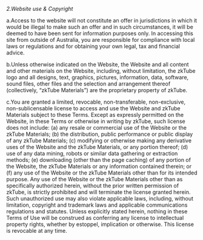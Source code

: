 *2.Website use & Copyright*

a.Access to the website will not constitute an offer in jurisdictions in which it would be illegal
to make such an offer and in such circumstances, it will be deemed to have been sent for information
purposes only. In accessing this site from outside of Australia, you are responsible for compliance
with local laws or regulations and for obtaining your own legal, tax and financial advice.

b.Unless otherwise indicated on the Website, the Website and all content and other materials on the
Website, including, without limitation, the zkTube logo and all designs, text, graphics, pictures,
information, data, software, sound files, other files and the selection and arrangement thereof
(collectively, “zkTube Materials”) are the proprietary property of zkTube.

c.You are granted a limited, revocable, non-transferable, non-exclusive, non-sublicensable license
to access and use the Website and zkTube Materials subject to these Terms. Except as expressly
permitted on the Website, in these Terms or otherwise in writing by zkTube, such license does
not include: (a) any resale or commercial use of the Website or the zkTube Materials;
(b) the distribution, public performance or public display of any zkTube Materials; (c)
modifying or otherwise making any derivative uses of the Website and the zkTube Materials,
or any portion thereof; (d) use of any data mining, robots or similar data gathering or
extraction methods; (e) downloading (other than the page caching) of any portion of the Website,
the zkTube Materials or any information contained therein; or (f) any use of the Website or the zkTube
Materials other than for its intended purpose. Any use of the Website or the zkTube Materials other
than as specifically authorized herein, without the prior written permission of zkTube, is strictly
prohibited and will terminate the license granted herein. Such unauthorized use may also violate
applicable laws, including, without limitation, copyright and trademark laws and applicable
communications regulations and statutes. Unless explicitly stated herein, nothing in these Terms
of Use will be construed as conferring any license to intellectual property rights, whether by
estoppel, implication or otherwise. This license is revocable at any time.
